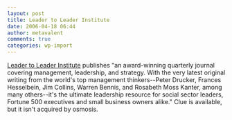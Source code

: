 ```yaml
---
layout: post
title: Leader to Leader Institute
date: 2006-04-18 06:44
author: metavalent
comments: true
categories: wp-import
---
```

<a href="http://www.leadertoleader.org/index.html">Leader to Leader Institute</a> publishes "an award-winning quarterly journal covering management, leadership, and strategy. With the very latest original writing from the world's top management thinkers--Peter Drucker, Frances Hesselbein, Jim Collins, Warren Bennis, and Rosabeth Moss Kanter, among many others--it's the ultimate leadership resource for social sector leaders, Fortune 500 executives and small business owners alike." Clue is available, but it isn't acquired by osmosis.
